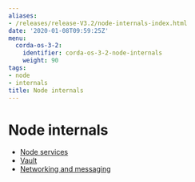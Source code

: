 ```yaml
---
aliases:
- /releases/release-V3.2/node-internals-index.html
date: '2020-01-08T09:59:25Z'
menu:
  corda-os-3-2:
    identifier: corda-os-3-2-node-internals
    weight: 90
tags:
- node
- internals
title: Node internals
---
```



# Node internals



* [Node services](node-services.md)
* [Vault](vault.md)
* [Networking and messaging](messaging.md)




